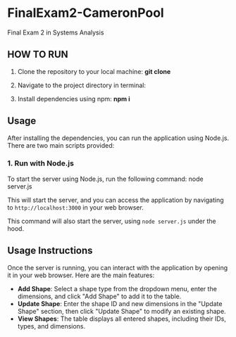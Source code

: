 # FinalExam2-CameronPool
Final Exam 2 in Systems Analysis

## HOW TO RUN
1. Clone the repository to your local machine:
   **git clone**
   
3. Navigate to the project directory in terminal:

4. Install dependencies using npm:
   **npm i**

## Usage

After installing the dependencies, you can run the application using Node.js. There are two main scripts provided:

### 1. Run with Node.js

To start the server using Node.js, run the following command:
node server.js

This will start the server, and you can access the application by navigating to `http://localhost:3000` in your web browser.

This command will also start the server, using `node server.js` under the hood.

## Usage Instructions

Once the server is running, you can interact with the application by opening it in your web browser. Here are the main features:

- **Add Shape**: Select a shape type from the dropdown menu, enter the dimensions, and click "Add Shape" to add it to the table.
- **Update Shape**: Enter the shape ID and new dimensions in the "Update Shape" section, then click "Update Shape" to modify an existing shape.
- **View Shapes**: The table displays all entered shapes, including their IDs, types, and dimensions.
